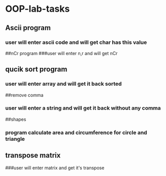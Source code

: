 # OOP-lab-tasks
## Ascii program 
### user will enter ascii code and will get char has this value
##nCr program
###user will enter n,r and will get nCr
## qucik sort program 
### user will enter array and will get it back sorted
##remove comma 
### user will enter a string and will get it back without any comma
##shapes 
### program calculate area and circumference for circle and triangle
## transpose matrix 
###user will enter matrix and get it's transpose
